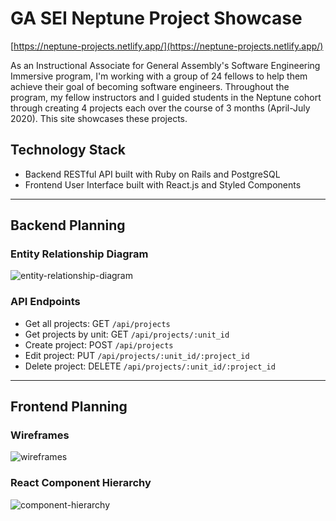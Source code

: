 # GA SEI Neptune Project Showcase
[https://neptune-projects.netlify.app/](https://neptune-projects.netlify.app/)

As an Instructional Associate for General Assembly's Software Engineering Immersive program, I'm working with a group of 24 fellows to help them achieve their goal of becoming software engineers. Throughout the program, my fellow instructors and I guided students in the Neptune cohort through creating 4 projects each over the course of 3 months (April-July 2020). This site showcases these projects.

## Technology Stack
- Backend RESTful API built with Ruby on Rails and PostgreSQL
- Frontend User Interface built with React.js and Styled Components

<hr>

## Backend Planning

### Entity Relationship Diagram
![entity-relationship-diagram](https://user-images.githubusercontent.com/34215359/87471078-bef5fd00-c5eb-11ea-98c1-cc93b686f865.png)

### API Endpoints

- Get all projects: GET `/api/projects`
- Get projects by unit: GET `/api/projects/:unit_id`
- Create project: POST `/api/projects`
- Edit project: PUT `/api/projects/:unit_id/:project_id`
- Delete project: DELETE `/api/projects/:unit_id/:project_id`

<hr>

## Frontend Planning

### Wireframes
![wireframes](https://user-images.githubusercontent.com/34215359/87471094-c5847480-c5eb-11ea-9383-8f67b3a955af.png)

### React Component Hierarchy
![component-hierarchy](https://user-images.githubusercontent.com/34215359/87471101-c917fb80-c5eb-11ea-9679-6ec0ca624cb9.png)